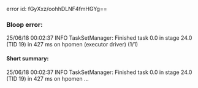 error id: fGyXxz/oohhDLNF4fmHGYg==
### Bloop error:

25/06/18 00:02:37 INFO TaskSetManager: Finished task 0.0 in stage 24.0 (TID 19) in 427 ms on hpomen (executor driver) (1/1)
#### Short summary: 

25/06/18 00:02:37 INFO TaskSetManager: Finished task 0.0 in stage 24.0 (TID 19) in 427 ms on hpomen ...